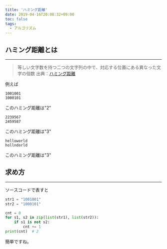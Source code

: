 ```yaml
---
title: 'ハミング距離'
date: 2019-04-16T20:08:32+09:00
toc: false
tags:
  - アルゴリズム
---
```


## ハミング距離とは

---

> 等しい文字数を持つ二つの文字列の中で、対応する位置にある異なった文字の個数
> 出典：[ハミング距離](https://ja.wikipedia.org/wiki/%E3%83%8F%E3%83%9F%E3%83%B3%E3%82%B0%E8%B7%9D%E9%9B%A2)

例えば

```
1001001
1000101
```

このハミング距離は"2"

```
2239567
2459587
```

このハミング距離は"3"

```
helloworld
hollndorld
```

このハミング距離は"3"

## 求め方

---

ソースコードで表すと

```python
str1 = "1001001"
str2 = "1000101"

cnt = 0
for s1, s2 in zip(list(str1), list(str2)):
    if s1 is not s2:
        cnt += 1
print(cnt)  # 2
```

簡単ですね。


